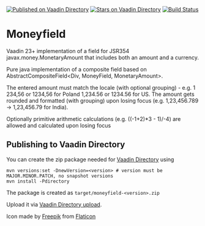 [![Published on Vaadin  Directory](https://img.shields.io/badge/Vaadin%20Directory-published-00b4f0.svg)](https://vaadin.com/directory/component/moneyfield)
[![Stars on Vaadin Directory](https://img.shields.io/vaadin-directory/star/moneyfield.svg)](https://vaadin.com/directory/component/moneyfield)
[![Build Status](https://github.com/SebastianDietrich/moneyfield/actions/workflows/maven.yml/badge.svg)](https://github.com/SebastianDietrich/moneyfield)

# Moneyfield

Vaadin 23+ implementation of a field for JSR354 javax.money.MonetaryAmount that includes both an amount and a currency.

Pure java implementation of a composite field based on AbstractCompositeField<Div, MoneyField, MonetaryAmount>.

The entered amount must match the locale (with optional grouping) - e.g. 1 234,56 or 1234,56 for Poland 1,234.56 or 1234.56 for US.
The amount gets rounded and formatted (with grouping) upon losing focus (e.g. 1,23,456.789 -> 1,23,456.79 for India).

Optionally primitive arithmetic calculations (e.g. ((-1+2)*3 - 1)/-4) are allowed and calculated upon losing focus 


## Publishing to Vaadin Directory

You can create the zip package needed for [Vaadin Directory](https://vaadin.com/directory/) using

```
mvn versions:set -DnewVersion=<version> # version must be MAJOR.MINOR.PATCH, no snapshot versions 
mvn install -Pdirectory
```

The package is created as `target/moneyfield-<version>.zip`

Upload it via [Vaadin Directory upload](https://vaadin.com/directory/component/edit/moneyfield/versions).


Icon made by [Freepik](https://www.freepik.com") from [Flaticon](www.flaticon.com)